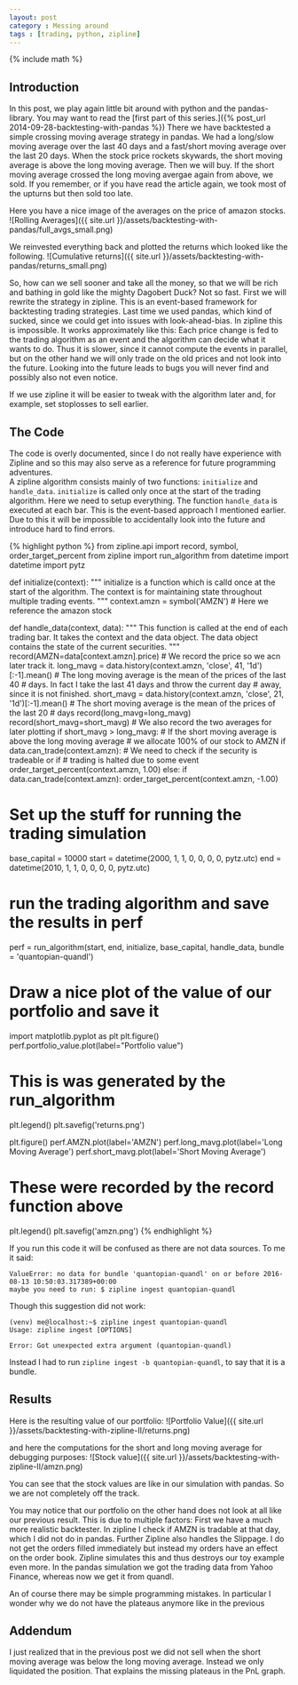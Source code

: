 ```yaml
---
layout: post
category : Messing around
tags : [trading, python, zipline]
---
```

{% include math %}

## Introduction
In this post, we play again little bit around with python and the
pandas-library.
You may want to read the [first part of this series.]({% post_url
2014-09-28-backtesting-with-pandas %})
There we have backtested a simple crossing moving average strategy in
pandas.
We had a long/slow moving average over the last 40 days and a
fast/short moving average over the last 20 days.
When the stock price rockets skywards, the short moving average is
above the long moving average.
Then we will buy.
If the short moving average crossed the long moving avergae again from
above, we sold.
If you remember, or if you have read the article again, we took
most of the upturns but then sold too late.

Here you have a nice image of the averages on the price of amazon
stocks.
![Rolling Averages]({{ site.url }}/assets/backtesting-with-pandas/full_avgs_small.png)

We reinvested everything back and plotted the returns which looked
like the following.
![Cumulative returns]({{ site.url }}/assets/backtesting-with-pandas/returns_small.png)

So, how can we sell sooner and take all the money, so that we will be
rich and bathing in gold like the mighty Dagobert Duck?
Not so fast. First we will rewrite the strategy in zipline. This is an
event-based framework for backtesting trading strategies.
Last time we used pandas, which kind of sucked, since we could get
into issues with look-ahead-bias.
In zipline this is impossible.
It works approximately like this: Each price change is fed to the
trading algorithm as an event and the algorithm can decide what it
wants to do.
Thus it is slower, since it cannot compute the events in parallel, but
on the other hand we will only trade on the old prices and not look
into the future.
Looking into the future leads to bugs you will never find and possibly
also not even notice.

If we use zipline it will be easier to tweak with the algorithm later
and, for example, set stoplosses to sell earlier.

## The Code
The code is overly documented, since I do not really have experience
with Zipline and so this may also serve as a reference for future
programming adventures.    
A zipline algorithm consists mainly of two functions: `initialize` and
`handle_data`. `initialize` is called only once at the start of the
trading algorithm. Here we need to setup everything. The function
`handle_data` is executed at each bar. This is the event-based
approach I mentioned earlier. Due to this it will be impossible to
accidentally look into the future and introduce hard to find errors.

{% highlight python %}
from zipline.api import record, symbol, order_target_percent
from zipline import run_algorithm
from datetime import datetime
import pytz

def initialize(context):
    """
    initialize is a function which is calld once at the start of the
    algorithm. The context is for maintaining state throughout
    multiple trading events.
    """
    context.amzn = symbol('AMZN')
    # Here we reference the amazon stock

def handle_data(context, data):
    """
    This function is called at the end of each trading bar.
    It takes the context and the data object.
    The data object contains the state of the current securities.
    """
    record(AMZN=data[context.amzn].price)
    # We record the price so we acn later track it.
    long_mavg = data.history(context.amzn, 'close', 41, '1d')[:-1].mean()
    # The long moving average is the mean of the prices of the last 40
    # days. In fact I take the last 41 days and throw the current day
    # away, since it is not finished.
    short_mavg = data.history(context.amzn, 'close', 21, '1d')[:-1].mean()
    # The short moving average is the mean of the prices of the last 20
    # days
    record(long_mavg=long_mavg)
    record(short_mavg=short_mavg)
    # We also record the two averages for later plotting
    if short_mavg > long_mavg:
        # If the short moving average is above the long moving average
        # we allocate 100% of our stock to AMZN
        if data.can_trade(context.amzn):
            # We need to check if the security is tradeable or if
            # trading is halted due to some event
            order_target_percent(context.amzn, 1.00)
    else:
        if data.can_trade(context.amzn):
            order_target_percent(context.amzn, -1.00)

# Set up the stuff for running the trading simulation
base_capital = 10000
start = datetime(2000, 1, 1, 0, 0, 0, 0, pytz.utc)
end = datetime(2010, 1, 1, 0, 0, 0, 0, pytz.utc)
# run the trading algorithm and save the results in perf
perf = run_algorithm(start, end, initialize, base_capital, handle_data,
        bundle = 'quantopian-quandl')

# Draw a nice plot of the value of our portfolio and save it
import matplotlib.pyplot as plt
plt.figure()
perf.portfolio_value.plot(label="Portfolio value")
# This is was generated by the run_algorithm
plt.legend()
plt.savefig('returns.png')

plt.figure()
perf.AMZN.plot(label='AMZN')
perf.long_mavg.plot(label='Long Moving Average')
perf.short_mavg.plot(label='Short Moving Average')
# These were recorded by the record function above
plt.legend()
plt.savefig('amzn.png')
{% endhighlight %}

If you run this code it will be confused as there are not data
sources. To me it said:

    ValueError: no data for bundle 'quantopian-quandl' on or before 2016-08-13 10:50:03.317389+00:00
    maybe you need to run: $ zipline ingest quantopian-quandl

Though this suggestion did not work:

    (venv) me@localhost:~$ zipline ingest quantopian-quandl
    Usage: zipline ingest [OPTIONS]
    
    Error: Got unexpected extra argument (quantopian-quandl)

Instead I had to run `zipline ingest -b quantopian-quandl`, to say
that it is a bundle.

## Results
Here is the resulting value of our portfolio:
![Portfolio Value]({{ site.url }}/assets/backtesting-with-zipline-II/returns.png)

and here the computations for the short and long moving average for
debugging purposes:
![Stock value]({{ site.url }}/assets/backtesting-with-zipline-II/amzn.png)

You can see that the stock values are like in our simulation with
pandas. So we are not completely off the track.

You may notice that our portfolio on the other hand does not look at
all like our previous result.
This is due to multiple factors:
First we have a much more realistic backtester. In zipline I check if
AMZN is tradable at that day, which I did not do in pandas. Further
Zipline also handles the Slippage. I do not get the orders filled
immediately but instead my orders have an effect on the order book.
Zipline simulates this and thus destroys our toy example even more.
In the pandas simulation we got the trading data from Yahoo Finance,
whereas now we get it from quandl.

An of course there may be simple programming mistakes. In particular I
wonder why we do not have the plateaus anymore like in the previous

## Addendum
I just realized that in the previous post we did not sell when the
short moving average was below the long moving average. Instead we
only liquidated the position. That explains the missing plateaus in
the PnL graph.
